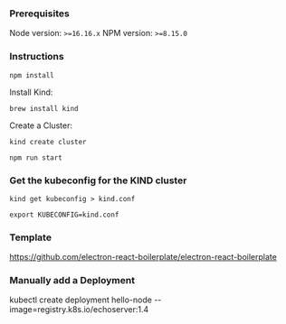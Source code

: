 ### Prerequisites

Node version: `>=16.16.x`
NPM version: `>=8.15.0`

### Instructions

`npm install`

Install Kind:

`brew install kind`

Create a Cluster:

`kind create cluster`

`npm run start`

### Get the kubeconfig for the KIND cluster

`kind get kubeconfig > kind.conf`

`export KUBECONFIG=kind.conf`

### Template

https://github.com/electron-react-boilerplate/electron-react-boilerplate

### Manually add a Deployment

kubectl create deployment hello-node --image=registry.k8s.io/echoserver:1.4
